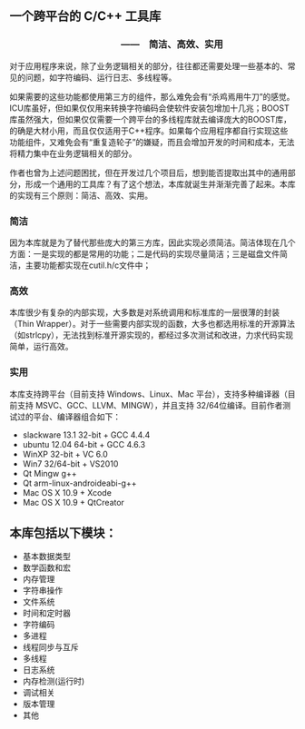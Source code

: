 ## 一个跨平台的 C/C++ 工具库

### 　　　　　　　　　　　　——　简洁、高效、实用

对于应用程序来说，除了业务逻辑相关的部分，往往都还需要处理一些基本的、常见的问题，如字符编码、运行日志、多线程等。

如果需要的这些功能都使用第三方的组件，那么难免会有“杀鸡焉用牛刀”的感觉。ICU库虽好，但如果仅仅用来转换字符编码会使软件安装包增加十几兆；BOOST库虽然强大，但如果仅仅需要一个跨平台的多线程库就去编译庞大的BOOST库，的确是大材小用，而且仅仅适用于C++程序。如果每个应用程序都自行实现这些功能组件，又难免会有“重复造轮子”的嫌疑，而且会增加开发的时间和成本，无法将精力集中在业务逻辑相关的部分。

作者也曾为上述问题困扰，但在开发过几个项目后，想到能否提取出其中的通用部分，形成一个通用的工具库？有了这个想法，本库就诞生并渐渐完善了起来。本库的实现有三个原则：简洁、高效、实用。

### 简洁

因为本库就是为了替代那些庞大的第三方库，因此实现必须简洁。简洁体现在几个方面：一是实现的都是常用的功能；二是代码的实现尽量简洁；三是磁盘文件简洁，主要功能都实现在cutil.h/c文件中；

### 高效

本库很少有复杂的内部实现，大多数是对系统调用和标准库的一层很薄的封装（Thin Wrapper）。对于一些需要内部实现的函数，大多也都选用标准的开源算法（如strlcpy），无法找到标准开源实现的，都经过多次测试和改进，力求代码实现简单，运行高效。

### 实用

本库支持跨平台（目前支持 Windows、Linux、Mac 平台），支持多种编译器（目前支持 MSVC、GCC、LLVM、MINGW），并且支持 32/64位编译。目前作者测试过的平台、编译器组合如下：

* slackware 13.1 32-bit + GCC 4.4.4 
* ubuntu 12.04 64-bit + GCC 4.6.3 
* WinXP 32-bit + VC 6.0
* Win7 32/64-bit + VS2010
* Qt Mingw g++
* Qt arm-linux-androideabi-g++
* Mac OS X 10.9 + Xcode 
* Mac OS X 10.9 + QtCreator

## 本库包括以下模块：

 * 基本数据类型
 * 数学函数和宏
 * 内存管理
 * 字符串操作
 * 文件系统
 * 时间和定时器
 * 字符编码
 * 多进程
 * 线程同步与互斥
 * 多线程
 * 日志系统
 * 内存检测(运行时)
 * 调试相关
 * 版本管理
 * 其他